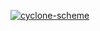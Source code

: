 [<img src="https://github.com/justinethier/nugget/raw/master/web/cyclone-logo-01.png" alt="cyclone-scheme">](http://justinethier.github.com/nugget/cyclone)
